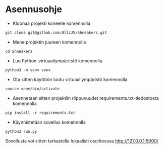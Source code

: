 # Asennusohje

* Kloonaa projekti koneelle komennolla
```
git clone git@github.com:OlliJ5/Shneakers.git
```
* Mene projektin juureen komennolla
```
cd Shneakers
```
* Luo Python-virtuaaliympäritstö komennolla
```
python3 -m venv venv
```
* Ota sitten käyttöön luotu virtuaaliympäristö komennolla
```
source venv/bin/activate
```
* Asennetaan sitten projektiin riippuvuudet requirements.txt-tiedostosta komennolla
```
pip install -r requirements.txt
```
* Käynnistetään sovellus komennolla 
```
python3 run.py
```
Sovellusta voi sitten tarkastella lokaalisti osoitteessa http://127.0.0.1:5000/
